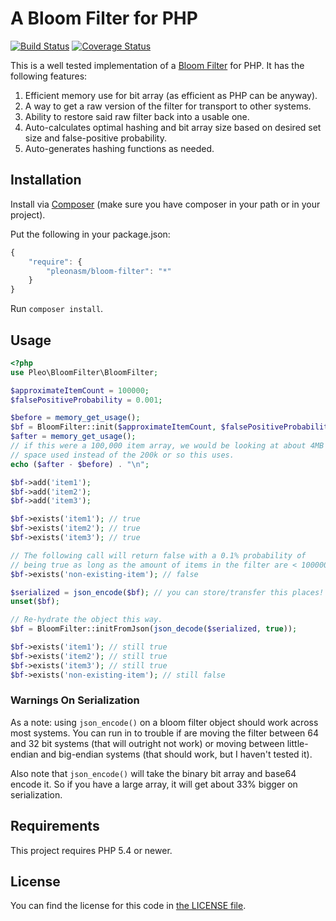 # A Bloom Filter for PHP #

[![Build Status](https://travis-ci.org/pleonasm/bloom-filter.png?branch=master)](https://travis-ci.org/pleonasm/bloom-filter)
[![Coverage Status](https://coveralls.io/repos/pleonasm/bloom-filter/badge.png)](https://coveralls.io/r/pleonasm/bloom-filter)

This is a well tested implementation of a [Bloom Filter](http://en.wikipedia.org/wiki/Bloom_filter)
for PHP. It has the following features:

1. Efficient memory use for bit array (as efficient as PHP can be anyway).
2. A way to get a raw version of the filter for transport to other systems.
3. Ability to restore said raw filter back into a usable one.
4. Auto-calculates optimal hashing and bit array size based on desired set size
   and false-positive probability.
5. Auto-generates hashing functions as needed.

## Installation ##

Install via [Composer](http://getcomposer.org) (make sure you have composer in
your path or in your project).

Put the following in your package.json:

```javascript
{
    "require": {
        "pleonasm/bloom-filter": "*"
    }
}
```

Run `composer install`.

## Usage ##

```php
<?php
use Pleo\BloomFilter\BloomFilter;

$approximateItemCount = 100000;
$falsePositiveProbability = 0.001;

$before = memory_get_usage();
$bf = BloomFilter::init($approximateItemCount, $falsePositiveProbability);
$after = memory_get_usage();
// if this were a 100,000 item array, we would be looking at about 4MB of
// space used instead of the 200k or so this uses.
echo ($after - $before) . "\n";

$bf->add('item1');
$bf->add('item2');
$bf->add('item3');

$bf->exists('item1'); // true
$bf->exists('item2'); // true
$bf->exists('item3'); // true

// The following call will return false with a 0.1% probability of
// being true as long as the amount of items in the filter are < 100000
$bf->exists('non-existing-item'); // false

$serialized = json_encode($bf); // you can store/transfer this places!
unset($bf);

// Re-hydrate the object this way.
$bf = BloomFilter::initFromJson(json_decode($serialized, true));

$bf->exists('item1'); // still true
$bf->exists('item2'); // still true
$bf->exists('item3'); // still true
$bf->exists('non-existing-item'); // still false
```

### Warnings On Serialization ###

As a note: using `json_encode()` on a bloom filter object should work across
most systems. You can run in to trouble if are moving the filter between 64
and 32 bit systems (that will outright not work) or moving between
little-endian and big-endian systems (that should work, but I haven't tested
it).

Also note that `json_encode()` will take the binary bit array and base64
encode it. So if you have a large array, it will get about 33% bigger on
serialization.

## Requirements ##

This project requires PHP 5.4 or newer.

## License ##

You can find the license for this code in [the LICENSE file](LICENSE).
